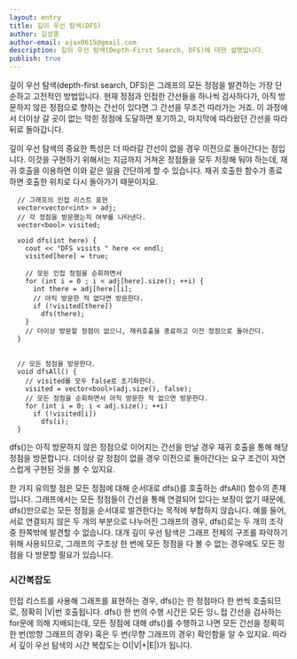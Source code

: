 ```yaml
---
layout: entry
title: 깊이 우선 탐색(DFS)
author: 김성중
author-email: ajax0615@gmail.com
description: 깊이 우선 탐색(Depth-First Search, DFS)에 대한 설명입니다.
publish: true
---
```


깊이 우선 탐색(depth-first search, DFS)은 그래프의 모든 정점을 발견하는 가장 단순하고 고전적인 방법입니다. 현재 정점과 인접한 간선들을 하나씩 검사하다가, 아직 방문하지 않은 정점으로 향하는 간선이 있다면 그 간선을 무조건 따라가는 거죠. 이 과정에서 더이상 갈 곳이 없는 막힌 정점에 도달하면 포기하고, 마지막에 따라왔던 간선을 따라 뒤로 돌아갑니다.

깊이 우선 탐색의 중요한 특성은 더 따라갈 간선이 없을 경우 이전으로 돌아간다는 점입니다. 이것을 구현하기 위해서는 지금까지 거쳐온 정점들을 모두 저장해 둬야 하는데, 재귀 호출을 이용하면 이와 같은 일을 간단하게 할 수 있습니다. 재귀 호출한 함수가 종료하면 호출한 위치로 다시 돌아가기 때문이지요.

```
  // 그래프의 인접 리스트 표현
  vector<vector<int> > adj;
  // 각 정점을 방문했는지 여부를 나타낸다.
  vector<bool> visited;

  void dfs(int here) {
    cout << "DFS visits " here << endl;
    visited[here] = true;

    // 모든 인접 정점을 순회하면서
    for (int i = 0 ; i < adj[here].size(); ++i) {
      int there = adj[here][i];
      // 아직 방문한 적 없다면 방문한다.
      if (!visited[there])
        dfs(there);
    }
    // 더이상 방문할 정점이 없으니, 재귀호출을 종료하고 이전 정점으로 돌아간다.
  }


  // 모든 정점을 방문한다.
  void dfsAll() {
    // visited를 모두 false로 초기화한다.
    visited = vector<bool>(adj.size(), false);
    // 모든 정점을 순회하면서 아직 방문한 적 없으면 방문한다.
    for (int i = 0; i < adj.size(); ++i)
      if (!visited[i])
        dfs(i);
  }
```

dfs()는 아직 방문하지 않은 정점으로 이어지는 간선을 만날 경우 재귀 호출을 통해 해당 정점을 방문합니다. 더이상 갈 정점이 없을 경우 이전으로 돌아간다는 요구 조건이 자연스럽게 구현된 것을 볼 수 있지요.

한 가지 유의할 점은 모든 정점에 대해 순서대로 dfs()를 호출하는 dfsAll() 함수의 존재입니다. 그래프에서는 모든 정점들이 간선을 통해 연결되어 있다는 보장이 없기 때문에, dfs()만으로는 모든 정점을 순서대로 발견한다는 목적에 부합하지 않습니다. 예를 들어, 서로 연결되지 않은 두 개의 부분으로 나누어진 그래프의 경우, dfs()로는 두 개의 조각 중 한쪽밖에 발견할 수 없습니다. 대개 깊이 우선 탐색은 그래프 전체의 구조를 파악하기 위해 사용되므로, 그래프의 구조상 한 번에 모든 정점을 다 볼 수 없는 경우에도 모든 정점을 다 방문할 필요가 있습니다.


### 시간복잡도

인접 리스트를 사용해 그래프를 표현하는 경우, dfs()는 한 정점마다 한 번씩 호출되므로, 정확히 \|V\|번 호출됩니다. dfs() 한 번의 수행 시간은 모든 잉ㄴ접 간선을 검사하는 for문에 의해 지배되는데, 모든 정점에 대해 dfs()를 수행하고 나면 모든 간선을 정확히 한 번(방향 그래프의 경우) 혹은 두 번(무향 그래프의 경우) 확인함을 알 수 있지요. 따라서 깊이 우선 탐색의 시간 복잡도는 O(\|V\|+\|E\|)가 됩니다.
